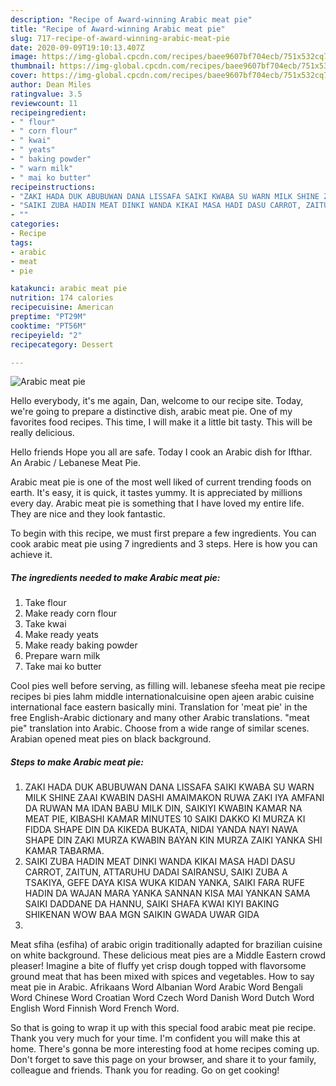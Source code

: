 ```yaml
---
description: "Recipe of Award-winning Arabic meat pie"
title: "Recipe of Award-winning Arabic meat pie"
slug: 717-recipe-of-award-winning-arabic-meat-pie
date: 2020-09-09T19:10:13.407Z
image: https://img-global.cpcdn.com/recipes/baee9607bf704ecb/751x532cq70/arabic-meat-pie-recipe-main-photo.jpg
thumbnail: https://img-global.cpcdn.com/recipes/baee9607bf704ecb/751x532cq70/arabic-meat-pie-recipe-main-photo.jpg
cover: https://img-global.cpcdn.com/recipes/baee9607bf704ecb/751x532cq70/arabic-meat-pie-recipe-main-photo.jpg
author: Dean Miles
ratingvalue: 3.5
reviewcount: 11
recipeingredient:
- " flour"
- " corn flour"
- " kwai"
- " yeats"
- " baking powder"
- " warn milk"
- " mai ko butter"
recipeinstructions:
- "ZAKI HADA DUK ABUBUWAN DANA LISSAFA SAIKI KWABA SU WARN MILK SHINE ZAAI KWABIN DASHI AMAIMAKON RUWA ZAKI IYA AMFANI DA RUWAN MA IDAN BABU MILK DIN, SAIKIYI KWABIN KAMAR NA MEAT PIE, KIBASHI KAMAR MINUTES 10 SAIKI DAKKO KI MURZA KI FIDDA SHAPE DIN DA KIKEDA BUKATA, NIDAI YANDA NAYI NAWA SHAPE DIN ZAKI MURZA KWABIN BAYAN KIN MURZA ZAIKI YANKA SHI KAMAR TABARMA."
- "SAIKI ZUBA HADIN MEAT DINKI WANDA KIKAI MASA HADI DASU CARROT, ZAITUN, ATTARUHU DADAI SAIRANSU, SAIKI ZUBA A TSAKIYA, GEFE DAYA KISA WUKA KIDAN YANKA, SAIKI FARA RUFE HADIN DA WAJAN MARA YANKA SANNAN KISA MAI YANKAN SAMA SAIKI DADDANE DA HANNU, SAIKI SHAFA KWAI KIYI BAKING SHIKENAN WOW BAA MGN SAIKIN GWADA UWAR GIDA"
- ""
categories:
- Recipe
tags:
- arabic
- meat
- pie

katakunci: arabic meat pie 
nutrition: 174 calories
recipecuisine: American
preptime: "PT29M"
cooktime: "PT56M"
recipeyield: "2"
recipecategory: Dessert

---
```



![Arabic meat pie](https://img-global.cpcdn.com/recipes/baee9607bf704ecb/751x532cq70/arabic-meat-pie-recipe-main-photo.jpg)

Hello everybody, it's me again, Dan, welcome to our recipe site. Today, we're going to prepare a distinctive dish, arabic meat pie. One of my favorites food recipes. This time, I will make it a little bit tasty. This will be really delicious.

Hello friends Hope you all are safe. Today I cook an Arabic dish for Ifthar. An Arabic / Lebanese Meat Pie.

Arabic meat pie is one of the most well liked of current trending foods on earth. It's easy, it is quick, it tastes yummy. It is appreciated by millions every day. Arabic meat pie is something that I have loved my entire life. They are nice and they look fantastic.


To begin with this recipe, we must first prepare a few ingredients. You can cook arabic meat pie using 7 ingredients and 3 steps. Here is how you can achieve it.

<!--inarticleads1-->

##### The ingredients needed to make Arabic meat pie:

1. Take  flour
1. Make ready  corn flour
1. Take  kwai
1. Make ready  yeats
1. Make ready  baking powder
1. Prepare  warn milk
1. Take  mai ko butter


Cool pies well before serving, as filling will. lebanese sfeeha meat pie recipe recipes bi pies lahm middle internationalcuisine open ajeen arabic cuisine international face eastern basically mini. Translation for &#39;meat pie&#39; in the free English-Arabic dictionary and many other Arabic translations. &#34;meat pie&#34; translation into Arabic. Choose from a wide range of similar scenes. Arabian opened meat pies on black background. 

<!--inarticleads2-->

##### Steps to make Arabic meat pie:

1. ZAKI HADA DUK ABUBUWAN DANA LISSAFA SAIKI KWABA SU WARN MILK SHINE ZAAI KWABIN DASHI AMAIMAKON RUWA ZAKI IYA AMFANI DA RUWAN MA IDAN BABU MILK DIN, SAIKIYI KWABIN KAMAR NA MEAT PIE, KIBASHI KAMAR MINUTES 10 SAIKI DAKKO KI MURZA KI FIDDA SHAPE DIN DA KIKEDA BUKATA, NIDAI YANDA NAYI NAWA SHAPE DIN ZAKI MURZA KWABIN BAYAN KIN MURZA ZAIKI YANKA SHI KAMAR TABARMA.
1. SAIKI ZUBA HADIN MEAT DINKI WANDA KIKAI MASA HADI DASU CARROT, ZAITUN, ATTARUHU DADAI SAIRANSU, SAIKI ZUBA A TSAKIYA, GEFE DAYA KISA WUKA KIDAN YANKA, SAIKI FARA RUFE HADIN DA WAJAN MARA YANKA SANNAN KISA MAI YANKAN SAMA SAIKI DADDANE DA HANNU, SAIKI SHAFA KWAI KIYI BAKING SHIKENAN WOW BAA MGN SAIKIN GWADA UWAR GIDA
1. 


Meat sfiha (esfiha) of arabic origin traditionally adapted for brazilian cuisine on white background. These delicious meat pies are a Middle Eastern crowd pleaser! Imagine a bite of fluffy yet crisp dough topped with flavorsome ground meat that has been mixed with spices and vegetables. How to say meat pie in Arabic. Afrikaans Word Albanian Word Arabic Word Bengali Word Chinese Word Croatian Word Czech Word Danish Word Dutch Word English Word Finnish Word French Word. 

So that is going to wrap it up with this special food arabic meat pie recipe. Thank you very much for your time. I'm confident you will make this at home. There's gonna be more interesting food at home recipes coming up. Don't forget to save this page on your browser, and share it to your family, colleague and friends. Thank you for reading. Go on get cooking!
